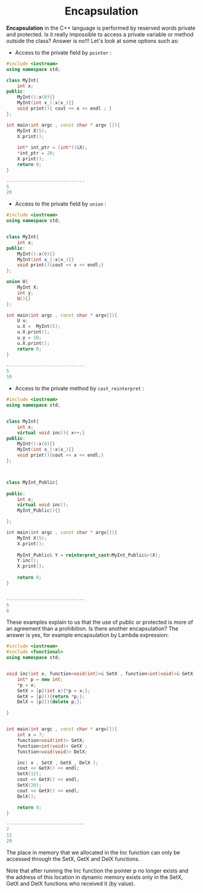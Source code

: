 #
<h1 align="center">Encapsulation</h1>


**Encapsulation** in the C++ language is performed by reserved words private and protected.
Is it really impossible to access a private variable or method outside the class? Answer is no!!! Let's look at some options
such as:

* Access to the private field by `pointer` :

```cpp
#include <iostream>
using namespace std;

class MyInt{
    int x;
public:
    MyInt():x(0){}
    MyInt(int x_):x(x_){}
    void print(){ cout << x << endl ; }
};

int main(int argc , const char * argv []){
    MyInt X(5);
    X.print();
   
    int* int_ptr = (int*)(&X);
    *int_ptr = 20;
    X.print();
    return 0;
}

-----------------------------
5
20
```
* Access to the private field by `union` :
```cpp
#include <iostream>
using namespace std;


class MyInt{
    int x;
public:
    MyInt():x(0){}
    MyInt(int x_):x(x_){}
    void print(){cout << x << endl;}
};

union U{
    MyInt X;
    int y;
    U(){}
};

int main(int argc , const char * argv[]){
    U u;
    u.X =  MyInt(5);
    u.X.print();
    u.y = 10;
    u.X.print();
    return 0;
}

-----------------------------
5
10
```
* Access to the private method by `cast_reinterpret` :
```cpp
#include <iostream>
using namespace std;


class MyInt{
    int x;
    virtual void inc(){ x++;}
public:
    MyInt():x(0){}
    MyInt(int x_):x(x_){}
    void print(){cout << x << endl;}
};



class MyInt_Public{
    
public:
    int x;
    virtual void inc();
    MyInt_Public(){}

};

int main(int argc , const char * argv[]){
    MyInt X(5);
    X.print();
    
    MyInt_Public& Y = reinterpret_cast<MyInt_Public&>(X);
    Y.inc();
    X.print(); 
    
    return 0;
}


-----------------------------
5
6
```

These examples explain to us that the use of public or protected is more of an agreement than a prohibition.
Is there another encapsulation? The answer is yes, for example encapsulation by Lambda expression:


```cpp
#include <iostream>
#include <functional>
using namespace std;


void inc(int x, function<void(int)>& SetX , function<int(void)>& GetX , function<void(void)>& DelX){
    int* p = new int;
    *p = x;
    SetX = [p](int x){*p = x;};
    GetX = [p](){return *p;};
    DelX = [p](){delete p;};

}


int main(int argc , const char * argv[]){
    int x = 7;
    function<void(int)> SetX;
    function<int(void)> GetX ;
    function<void(void)> DelX;

    inc( x , SetX , GetX , DelX );
    cout << GetX() << endl;
    SetX(12);
    cout << GetX() << endl;
    SetX(20);
    cout << GetX() << endl;
    DelX();

    return 0;
}

-----------------------------
7
12
20
```
The place in memory that we allocated in the Inc function can only be accessed through the SetX, GetX and DelX functions. 

Note that after running the Inc function the pointer p no longer exists and the address of this location in dynamic memory exists only in the SetX, GetX and DelX functions who received it (by value).